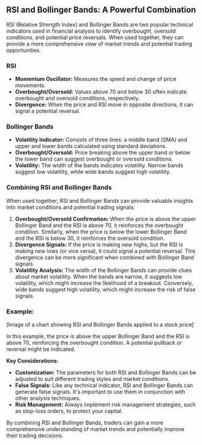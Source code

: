 ## RSI and Bollinger Bands: A Powerful Combination

RSI (Relative Strength Index) and Bollinger Bands are two popular technical indicators used in financial analysis to identify overbought, oversold conditions, and potential price reversals. When used together, they can provide a more comprehensive view of market trends and potential trading opportunities.

### RSI
* **Momentum Oscillator:** Measures the speed and change of price movements.
* **Overbought/Oversold:** Values above 70 and below 30 often indicate overbought and oversold conditions, respectively.
* **Divergence:** When the price and RSI move in opposite directions, it can signal a potential reversal.

### Bollinger Bands
* **Volatility Indicator:** Consists of three lines: a middle band (SMA) and upper and lower bands calculated using standard deviations.
* **Overbought/Oversold:** Price breaking above the upper band or below the lower band can suggest overbought or oversold conditions.
* **Volatility:** The width of the bands indicates volatility. Narrow bands suggest low volatility, while wide bands suggest high volatility.

### Combining RSI and Bollinger Bands

When used together, RSI and Bollinger Bands can provide valuable insights into market conditions and potential trading signals:

1. **Overbought/Oversold Confirmation:** When the price is above the upper Bollinger Band and the RSI is above 70, it reinforces the overbought condition. Similarly, when the price is below the lower Bollinger Band and the RSI is below 30, it reinforces the oversold condition.
2. **Divergence Signals:** If the price is making new highs, but the RSI is making new lows (or vice versa), it could signal a potential reversal. This divergence can be more significant when combined with Bollinger Band signals.
3. **Volatility Analysis:** The width of the Bollinger Bands can provide clues about market volatility. When the bands are narrow, it suggests low volatility, which might increase the likelihood of a breakout. Conversely, wide bands suggest high volatility, which might increase the risk of false signals.

### Example:

[Image of a chart showing RSI and Bollinger Bands applied to a stock price]

In this example, the price is above the upper Bollinger Band and the RSI is above 70, reinforcing the overbought condition. A potential pullback or reversal might be indicated.

**Key Considerations:**

* **Customization:** The parameters for both RSI and Bollinger Bands can be adjusted to suit different trading styles and market conditions.
* **False Signals:** Like any technical indicator, RSI and Bollinger Bands can generate false signals. It's important to use them in conjunction with other analysis techniques.
* **Risk Management:** Always implement risk management strategies, such as stop-loss orders, to protect your capital.

By combining RSI and Bollinger Bands, traders can gain a more comprehensive understanding of market trends and potentially improve their trading decisions.
